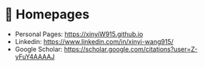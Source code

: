 <style>
a.noul {
  color: #024c9a;
  text-decoration: none;
}
a.noul:hover {
  color: #0366d6; 
}
</style>

# 📎 Homepages
- Personal Pages: <a class="noul" href="https://xinyiW915.github.io">https://xinyiW915.github.io</a>
- Linkedin: <a class="noul" href="https://www.linkedin.com/in/xinyi-wang915/">https://www.linkedin.com/in/xinyi-wang915/</a>
- Google Scholar: <a class="noul" href="https://scholar.google.com/citations?user=Z-yFuY4AAAAJ">https://scholar.google.com/citations?user=Z-yFuY4AAAAJ</a>
